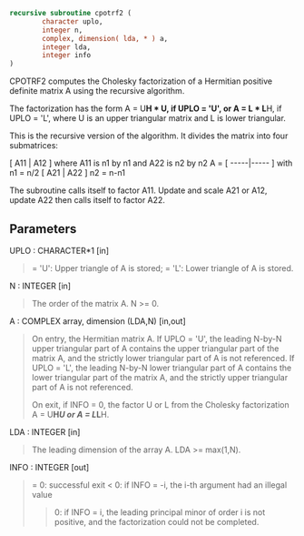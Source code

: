 ```fortran
recursive subroutine cpotrf2 (
		character uplo,
		integer n,
		complex, dimension( lda, * ) a,
		integer lda,
		integer info
)
```

CPOTRF2 computes the Cholesky factorization of a Hermitian
positive definite matrix A using the recursive algorithm.

The factorization has the form
A = U**H * U,  if UPLO = 'U', or
A = L  * L**H,  if UPLO = 'L',
where U is an upper triangular matrix and L is lower triangular.

This is the recursive version of the algorithm. It divides
the matrix into four submatrices:

[  A11 | A12  ]  where A11 is n1 by n1 and A22 is n2 by n2
A = [ -----|----- ]  with n1 = n/2
[  A21 | A22  ]       n2 = n-n1

The subroutine calls itself to factor A11. Update and scale A21
or A12, update A22 then calls itself to factor A22.

## Parameters
UPLO : CHARACTER*1 [in]
> = 'U':  Upper triangle of A is stored;
> = 'L':  Lower triangle of A is stored.

N : INTEGER [in]
> The order of the matrix A.  N >= 0.

A : COMPLEX array, dimension (LDA,N) [in,out]
> On entry, the Hermitian matrix A.  If UPLO = 'U', the leading
> N-by-N upper triangular part of A contains the upper
> triangular part of the matrix A, and the strictly lower
> triangular part of A is not referenced.  If UPLO = 'L', the
> leading N-by-N lower triangular part of A contains the lower
> triangular part of the matrix A, and the strictly upper
> triangular part of A is not referenced.
> 
> On exit, if INFO = 0, the factor U or L from the Cholesky
> factorization A = U**H*U or A = L*L**H.

LDA : INTEGER [in]
> The leading dimension of the array A.  LDA >= max(1,N).

INFO : INTEGER [out]
> = 0:  successful exit
> < 0:  if INFO = -i, the i-th argument had an illegal value
> > 0:  if INFO = i, the leading principal minor of order i
> is not positive, and the factorization could not be
> completed.
